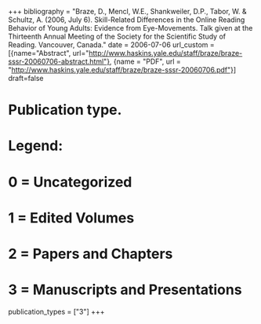 +++
bibliography = "Braze, D., Mencl, W.E., Shankweiler, D.P., Tabor, W. & Schultz, A. (2006, July 6). Skill-Related Differences in the Online Reading Behavior of Young Adults: Evidence from Eye-Movements. Talk given at the Thirteenth Annual Meeting of the Society for the Scientific Study of Reading. Vancouver, Canada."
date = 2006-07-06
 url_custom = [{name="Abstract", url="http://www.haskins.yale.edu/staff/braze/braze-sssr-20060706-abstract.html"}, {name = "PDF", url = "http://www.haskins.yale.edu/staff/braze/braze-sssr-20060706.pdf"}]
draft=false
# Publication type.
# Legend:
# 0 = Uncategorized
# 1 = Edited Volumes
# 2 = Papers and Chapters
# 3 = Manuscripts and Presentations
publication_types = ["3"]
+++